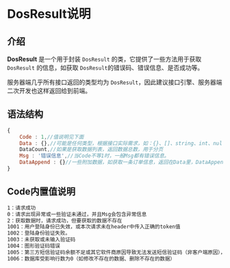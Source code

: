 # DosResult说明

## 介绍
**DosResult** 是一个用于封装 `DosResult` 的类，它提供了一些方法用于获取 `DosResult` 的信息，如获取 `DosResult`的错误码、错误信息、是否成功等。

服务器端几乎所有接口返回的类型均为 `DosResult`，因此建议接口引擎、服务器端二次开发也这样返回给到前端。

## 语法结构

```js
{ 
    Code : 1,//值说明见下面
    Data : {},//可能是任何类型，根据接口实际需求，如：{}、[]、string、int、null等
    DataCount,//如果是获取数据列表，返回数据总数，用于分页
    Msg : '错误信息',//当Code不等1时，一般Msg都有错误信息。
    DataAppend : {}//一些附加数据，如获取一条订单信息，返回在Data里，DataAppend里面可能会返回一些额外的信息。
}

```

## Code内置值说明

```bash
1：请求成功
0：请求出现异常或一些验证未通过，并且Msg会包含异常信息
2：获取数据时，请求成功，但要获取的数据不存在
1001：用户登陆身份已失效，或本次请求未在header中传入正确的token值
1002：登陆身份验证失败。
1003：未获取或未输入验证码
1004：图形验证码错误
1005：第三方短信验证码余额不足或其它软件商原因导致无法发送短信验证码（非客户端原因），此时客户端可能会有临时允许通过图形验证码授权继续操作的逻辑存在。
1006：数据库受影响行数为0（如修改不存在的数据、删除不存在的数据）

```